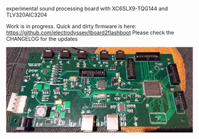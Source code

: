 experimental sound processing board with XC6SLX9-TQG144 and TLV320AIC3204


Work is in progress. 
Quick and dirty firmware is here: https://github.com/electrodyssey/lboard2flashboot
Please check the CHANGELOG  for the updates

![alt text](https://github.com/electrodyssey/lboard2/blob/master/plot/lboard2.jpg?raw=true "lboard2")



